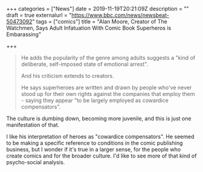 +++
categories = ["News"]
date = 2019-11-19T20:21:09Z
description = ""
draft = true
externalurl = "https://www.bbc.com/news/newsbeat-50473092"
tags = ["comics"]
title = "Alan Moore, Creator of The Watchmen, Says Adult Infatuation With Comic Book Superheros is Embarassing"

+++
> He adds the popularity of the genre among adults suggests a "kind of deliberate, self-imposed state of emotional arrest".
>
> And his criticism extends to creators.
>
> He says superheroes are written and drawn by people who've never stood up for their own rights against the companies that employ them - saying they appear "to be largely employed as cowardice compensators".

The culture is dumbing down, becoming more juvenile, and this is just one manifestation of that. 

I like his interpretation of heroes as "cowardice compensators". He seemed to be making a specific reference to conditions in the comic publishing business, but I wonder if it's true in a larger sense, for the people who create comics and for the broader culture. I'd like to see more of that kind of psycho-social analysis.